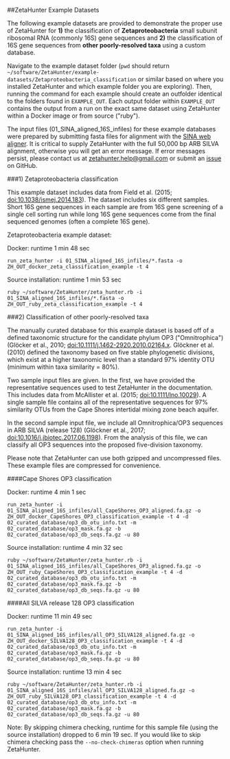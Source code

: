##ZetaHunter Example Datasets

The following example datasets are provided to demonstrate the proper use of ZetaHunter for **1)** the classification of **Zetaproteobacteria** small subunit ribosomal RNA (commonly 16S) gene sequences and **2)** the classification of 16S gene sequences from **other poorly-resolved taxa** using a custom database.

Navigate to the example dataset folder (```pwd``` should return ```~/software/ZetaHunter/example-datasets/Zetaproteobacteria_classification``` or similar based on where you installed ZetaHunter and which example folder you are exploring). Then, running the command for each example should create an outfolder identical to the folders found in ```EXAMPLE_OUT```. Each output folder within ```EXAMPLE_OUT``` contains the output from a run on the exact same dataset using ZetaHunter within a Docker image or from source ("ruby").

The input files (01\_SINA\_aligned\_16S\_infiles) for these example databases were prepared by submitting fasta files for alignment with the [SINA web aligner][web2]. It is critical to supply ZetaHunter with the full 50,000 bp ARB SILVA alignment, otherwise you will get an error message. If error messages persist, please contact us at [zetahunter.help@gmail.com](mailto:zetahunter.help@gmail.com) or submit an [issue](https://github.com/mooreryan/ZetaHunter/issues) on GitHub.

[web2]: https://www.arb-silva.de/aligner/

###1) Zetaproteobacteria classification

This example dataset includes data from Field et al. (2015; [doi:10.1038/ismej.2014.183][web1]). The dataset includes six different samples. Short 16S gene sequences in each sample are from 16S gene screening of a single cell sorting run while long 16S gene sequences come from the final sequenced genomes (often a complete 16S gene).

[web1]: https://www.nature.com/articles/ismej2014183

Zetaproteobacteria example dataset:

Docker: runtime 1 min 48 sec

```
run_zeta_hunter -i 01_SINA_aligned_16S_infiles/*.fasta -o ZH_OUT_docker_zeta_classification_example -t 4
```

Source installation: runtime 1 min 53 sec

```
ruby ~/software/ZetaHunter/zeta_hunter.rb -i 01_SINA_aligned_16S_infiles/*.fasta -o ZH_OUT_ruby_zeta_classification_example -t 4
```

###2) Classification of other poorly-resolved taxa

The manually curated database for this example dataset is based off of a defined taxonomic structure for the candidate phylum OP3 ("Omnitrophica") (Glöcker et al., 2010; [doi:10.1111/j.1462-2920.2010.02164.x][web3]. Glöckner et al. (2010) defined the taxonomy based on five stable phylogenetic divisions, which exist at a higher taxonomic level than a standard 97% identity OTU (minimum within taxa similarity = 80%). 

Two sample input files are given. In the first, we have provided the representative sequences used to test ZetaHunter in the documentation. This includes data from McAllister et al. (2015; [doi:10.1111/lno.10029][web4]). A single sample file contains all of the representative sequences for 97% similarity OTUs from the Cape Shores intertidal mixing zone beach aquifer.

In the second sample input file, we include all Omnitrophica/OP3 sequences in ARB SILVA (release 128) (Glöckner et al., 2017; [doi:10.1016/j.jbiotec.2017.06.1198][web5]). From the analysis of this file, we can classify all OP3 sequences into the proposed five-division taxonomy.

Please note that ZetaHunter can use both gzipped and uncompressed files. These example files are compressed for convenience.

[web3]: https://onlinelibrary.wiley.com/doi/abs/10.1111/j.1462-2920.2010.02164.x
[web4]: https://aslopubs.onlinelibrary.wiley.com/doi/abs/10.1002/lno.10029
[web5]: https://www.sciencedirect.com/science/article/pii/S0168165617314943?via%3Dihub

####Cape Shores OP3 classification

Docker: runtime 4 min 1 sec

```
run_zeta_hunter -i 01_SINA_aligned_16S_infiles/all_CapeShores_OP3_aligned.fa.gz -o ZH_OUT_docker_CapeShores_OP3_classification_example -t 4 -d 02_curated_database/op3_db_otu_info.txt -m 02_curated_database/op3_mask.fa.gz -b 02_curated_database/op3_db_seqs.fa.gz -u 80
```

Source installation: runtime 4 min 32 sec

```
ruby ~/software/ZetaHunter/zeta_hunter.rb -i 01_SINA_aligned_16S_infiles/all_CapeShores_OP3_aligned.fa.gz -o ZH_OUT_ruby_CapeShores_OP3_classification_example -t 4 -d 02_curated_database/op3_db_otu_info.txt -m 02_curated_database/op3_mask.fa.gz -b 02_curated_database/op3_db_seqs.fa.gz -u 80
```

####All SILVA release 128 OP3 classification

Docker: runtime 11 min 49 sec

```
run_zeta_hunter -i 01_SINA_aligned_16S_infiles/all_OP3_SILVA128_aligned.fa.gz -o ZH_OUT_docker_SILVA128_OP3_classification_example -t 4 -d 02_curated_database/op3_db_otu_info.txt -m 02_curated_database/op3_mask.fa.gz -b 02_curated_database/op3_db_seqs.fa.gz -u 80
```

Source installation: runtime 13 min 4 sec

```
ruby ~/software/ZetaHunter/zeta_hunter.rb -i 01_SINA_aligned_16S_infiles/all_OP3_SILVA128_aligned.fa.gz -o ZH_OUT_ruby_SILVA128_OP3_classification_example -t 4 -d 02_curated_database/op3_db_otu_info.txt -m 02_curated_database/op3_mask.fa.gz -b 02_curated_database/op3_db_seqs.fa.gz -u 80
```
Note: By skipping chimera checking, runtime for this sample file (using the source installation) dropped to 6 min 19 sec. If you would like to skip chimera checking pass the ```--no-check-chimeras``` option when running ZetaHunter.
